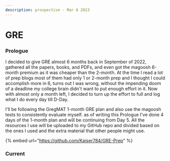 ```yaml
---
description: prospective - Mar 6 2023
---
```


# GRE

### Prologue

&#x20;I decided to give GRE almost 6 months back in September of 2022, gathered all the papers, books, and PDFs, and even got the magoosh 6-month premium as it was cheaper than the 2-month. At the time I read a lot of prep blogs most of them had only 1 or 2-month prep and I thought I could accomplish more in 6, turns out I was wrong, without the impending doom of a deadline my college brain didn't want to put enough effort in it. Now with almost only a month left, I decided to turn up the effort to full and log what I do every day till D-Day.

I'll be following the GregMAT 1-month GRE plan and also use the magoosh tests to consistently evaluate myself. as of writing this Prologue I've done 4 days of the 1-month plan and will be continuing from Day 5. All the resources I use will be uploaded to my GitHub repo and divided based on the ones I used and the extra material that other people might use.

{% embed url="https://github.com/Kaiser784/GRE-Prep" %}

### Current

